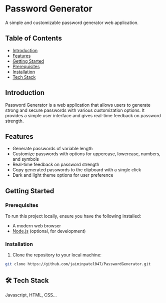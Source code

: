 # Password Generator

A simple and customizable password generator web application.

## Table of Contents
- [Introduction](#introduction)
- [Features](#features)
- [Getting Started](#getting-started)
- [Prerequisites](#prerequisites)
- [Installation](#installation)
- [Tech Stack](#tech)

## Introduction

Password Generator is a web application that allows users to generate strong and secure passwords with various customization options. It provides a simple user interface and gives real-time feedback on password strength.

## Features

- Generate passwords of variable length
- Customize passwords with options for uppercase, lowercase, numbers, and symbols
- Real-time feedback on password strength
- Copy generated passwords to the clipboard with a single click
- Dark and light theme options for user preference

## Getting Started

### Prerequisites

To run this project locally, ensure you have the following installed:

- A modern web browser
- [Node.js](https://nodejs.org/) (optional, for development)

### Installation

1. Clone the repository to your local machine:

```bash
git clone https://github.com/jaiminpatel047/PasswordGenerator.git
````

## 🛠 Tech Stack
Javascript, HTML, CSS...
